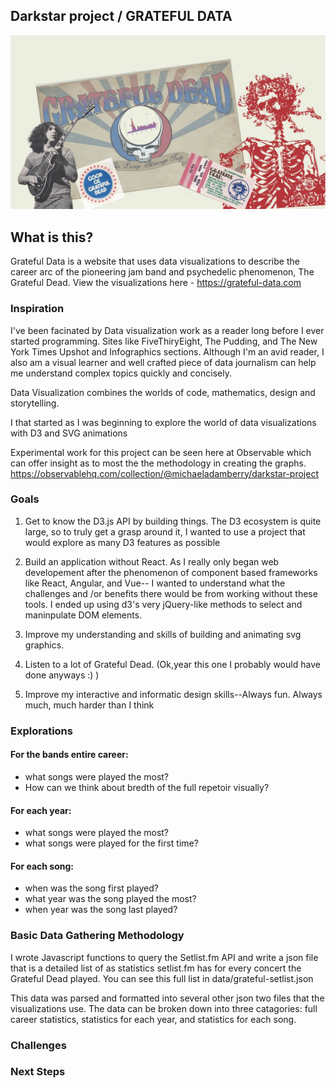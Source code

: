 ## Darkstar project / GRATEFUL DATA

![Site Hero Illustration](public/images/hero.jpg)

## What is this?

Grateful Data is a website that uses data visualizations to describe the career arc of the pioneering jam band and psychedelic phenomenon, The Grateful Dead. View the visualizations here - https://grateful-data.com

### Inspiration

I've been facinated by Data visualization work as a reader long before I ever started programming. Sites like FiveThiryEight, The Pudding, and The New York Times Upshot and Infographics sections. Although I'm an avid reader, I also am a visual learner and well crafted piece of data journalism can help me understand complex topics quickly and concisely.

Data Visualization combines the worlds of code, mathematics, design and storytelling.

I that started as I was beginning to explore the world of data visualizations with D3 and SVG animations

Experimental work for this project can be seen here at Observable which can offer insight as to most the the methodology in creating the graphs.
https://observablehq.com/collection/@michaeladamberry/darkstar-project

### Goals

1. Get to know the D3.js API by building things. The D3 ecosystem is quite large, so to truly get a grasp around it, I wanted to use a project that would explore as many D3 features as possible

2. Build an application without React. As I really only began web developement after the phenomenon of component based frameworks like React, Angular, and Vue-- I wanted to understand what the challenges and /or benefits there would be from working without these tools. I ended up using d3's very jQuery-like methods to select and maninpulate DOM elements.

3. Improve my understanding and skills of building and animating svg graphics.

4. Listen to a lot of Grateful Dead. (Ok,year this one I probably would have done anyways :) )

5. Improve my interactive and informatic design skills--Always fun. Always much, much harder than I think

### Explorations

#### For the bands entire career:

- what songs were played the most?
- How can we think about bredth of the full repetoir visually?

#### For each year:

- what songs were played the most?
- what songs were played for the first time?

#### For each song:

- when was the song first played?
- what year was the song played the most?
- when year was the song last played?

### Basic Data Gathering Methodology

I wrote Javascript functions to query the Setlist.fm API and write a json file that is a detailed list of as statistics setlist.fm has for every concert the Grateful Dead played. You can see this full list in data/grateful-setlist.json

This data was parsed and formatted into several other json two files that the visualizations use. The data can be broken down into three catagories: full career statistics, statistics for each year, and statistics for each song.

### Challenges

### Next Steps
